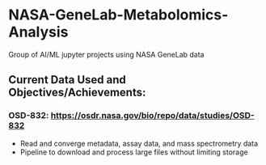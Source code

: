 # NASA-GeneLab-Metabolomics-Analysis
Group of AI/ML jupyter projects using NASA GeneLab data
## Current Data Used and Objectives/Achievements:
### OSD-832: https://osdr.nasa.gov/bio/repo/data/studies/OSD-832
- Read and converge metadata, assay data, and mass spectrometry data
- Pipeline to download and process large files without limiting storage

